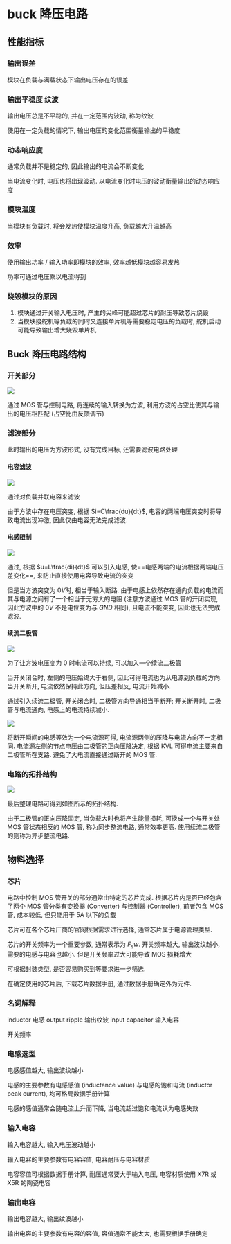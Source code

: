 # buck 降压电路
## 性能指标
### 输出误差
模块在负载与满载状态下输出电压存在的误差

### 输出平稳度 纹波
输出电压总是不平稳的, 并在一定范围内波动, 称为纹波

使用在一定负载的情况下, 输出电压的变化范围衡量输出的平稳度

### 动态响应度
通常负载并不是稳定的, 因此输出的电流会不断变化

当电流变化时, 电压也将出现波动. 以电流变化时电压的波动衡量输出的动态响应度

### 模块温度
当模块有负载时, 将会发热使模块温度升高, 负载越大升温越高

### 效率
使用输出功率 / 输入功率即模块的效率, 效率越低模块越容易发热

功率可通过电压乘以电流得到

### 烧毁模块的原因
1. 模块通过开关输入电压时, 产生的尖峰可能超过芯片的耐压导致芯片烧毁
1. 当模块接舵机等负载的同时又连接单片机等需要稳定电压的负载时, 舵机启动可能导致输出增大烧毁单片机

## Buck 降压电路结构
### 开关部分
![](./src/buck/dcdc_1.jpg)

通过 MOS 管与控制电路, 将连续的输入转换为方波, 利用方波的占空比使其与输出的电压相匹配 (占空比由反馈调节)

### 滤波部分
此时输出的电压为方波形式, 没有完成目标, 还需要滤波电路处理

#### 电容滤波
![](./src/buck/dcdc_2.jpg)

通过对负载并联电容来滤波

由于方波中存在电压突变, 根据 $i=C\frac{du}{dt}$, 电容的两端电压突变时将导致电流出现冲激, 因此仅由电容无法完成滤波.

#### 电感限制
![](./src/buck/dcdc_3.jpg)

通过, 根据 $u=L\frac{di}{dt}$ 可以引入电感, 使==电感两端的电流根据两端电压差变化==, 来防止直接使用电容导致电流的突变

但是当方波突变为 $0V$时, 相当于输入断路. 由于电感上依然存在通向负载的电流而其与电源之间有了一个相当于无穷大的电阻 (注意方波通过 MOS 管的开闭实现, 因此方波中的 $0V$ 不是电位变为与 $GND$ 相同), 且电流不能突变, 因此也无法完成滤波.

#### 续流二极管
![](./src/buck/dcdc_4.jpg)

为了让方波电压变为 $0$ 时电流可以持续, 可以加入一个续流二极管

当开关闭合时, 左侧的电压始终大于右侧, 因此可得电流也为从电源到负载的方向. 当开关断开, 电流依然保持此方向, 但压差相反, 电流开始减小.

通过引入续流二极管, 开关闭合时, 二极管方向导通相当于断开; 开关断开时, 二极管与电流通向, 电感上的电流持续减小.

![](./src/buck/dcdc_5.jpg)

将断开瞬间的电感等效为一个电流源可得, 电流源两侧的压降与电流方向不一定相同. 电流源左侧的节点电压由二极管的正向压降决定, 根据 KVL 可得电流主要来自二极管所在支路. 避免了大电流直接通过断开的 MOS 管.

### 电路的拓扑结构
![](./src/buck/dcdc_6.jpg)

最后整理电路可得到如图所示的拓扑结构.

由于二极管的正向压降固定, 当负载大时也将产生能量损耗, 可换成一个与开关处 MOS 管状态相反的 MOS 管, 称为同步整流电路, 通常效率更高. 使用续流二极管的则称为异步整流电路.

## 物料选择
### 芯片
电路中控制 MOS 管开关的部分通常由特定的芯片完成. 根据芯片内是否已经包含了两个 MOS 管分类有变换器 (Converter) 与控制器 (Controller), 前者包含 MOS 管, 成本较低, 但只能用于 5A 以下的负载

芯片可在各个芯片厂商的官网根据需求进行选择, 通常芯片属于电源管理类型. 

芯片的开关频率为一个重要参数, 通常表示为 $F_sw$. 开关频率越大, 输出波纹越小, 需要的电感与电容也越小. 但是开关频率过大可能导致 MOS 损耗增大 

可根据封装类型, 是否容易购买到等要求进一步筛选.

在确定使用的芯片后, 下载芯片数据手册, 通过数据手册确定外为元件.

### 名词解释
inductor 电感
output ripple 输出纹波
input capacitor 输入电容

开关频率

### 电感选型
电感感值越大, 输出波纹越小

电感的主要参数有电感感值 (inductance value) 与电感的饱和电流 (inductor peak current), 均可格局数据手册计算

电感的感值通常会随电流上升而下降, 当电流超过饱和电流认为电感失效

### 输入电容
输入电容越大, 输入电压波动越小

输入电容的主要参数有电容容值, 电容耐压与电容材质

电容容值可根据数据手册计算, 耐压通常要大于输入电压, 电容材质使用 X7R 或 X5R 的陶瓷电容

### 输出电容
输出电容越大, 输出纹波越小

输出电容的主要参数有电容的容值, 容值通常不能太大, 也需要根据手册确定
